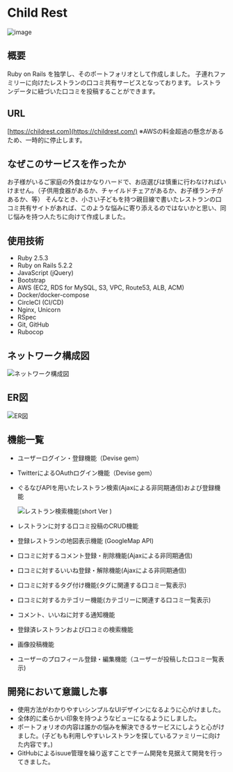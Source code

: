 # Child Rest

![image](https://user-images.githubusercontent.com/56621211/85946004-73511b80-b97c-11ea-8a2c-ab2d35ffd6ba.png)

## 概要

Ruby on Rails を独学し、そのポートフォリオとして作成しました。
子連れファミリーに向けたレストランの口コミ共有サービスとなっております。
レストランデータに紐づいた口コミを投稿することができます。

## URL

[https://childrest.com](https://childrest.com/)
※AWSの料金超過の懸念があるため、一時的に停止します。

## なぜこのサービスを作ったか

お子様がいるご家庭の外食はかなりハードで、お店選びは慎重に行わなければいけません。（子供用食器があるか、チャイルドチェアがあるか、お子様ランチがあるか、等）
そんなとき、小さい子どもを持つ親目線で書いたレストランの口コミ共有サイトがあれば、このような悩みに寄り添えるのではないかと思い、同じ悩みを持つ人たちに向けて作成しました。

## 使用技術

- Ruby 2.5.3
- Ruby on Rails 5.2.2
- JavaScript (jQuery)
- Bootstrap
- AWS (EC2, RDS for MySQL, S3, VPC, Route53, ALB, ACM)
- Docker/docker-compose
- CircleCI (CI/CD)
- Nginx, Unicorn
- RSpec
- Git, GitHub
- Rubocop

## ネットワーク構成図

![ネットワーク構成図](https://user-images.githubusercontent.com/56621211/85896344-43e2c780-b833-11ea-8c46-ce28bc1158e2.png)

## ER図

![ER図](https://user-images.githubusercontent.com/56621211/85896325-3c232300-b833-11ea-9ad5-e2e9f96a3288.png)

## 機能一覧

- ユーザーログイン・登録機能（Devise gem）

- TwitterによるOAuthログイン機能（Devise gem）

- ぐるなびAPIを用いたレストラン検索(Ajaxによる非同期通信)および登録機能

  ![レストラン検索機能(short Ver )](https://user-images.githubusercontent.com/56621211/85923406-aab0c100-b8c5-11ea-9140-1e4ff18f03d5.gif)

- レストランに対する口コミ投稿のCRUD機能

- 登録レストランの地図表示機能 (GoogleMap API)

- 口コミに対するコメント登録・削除機能(Ajaxによる非同期通信)

- 口コミに対するいいね登録・解除機能(Ajaxによる非同期通信)

- 口コミに対するタグ付け機能(タグに関連する口コミ一覧表示)

- 口コミに対するカテゴリー機能(カテゴリーに関連する口コミ一覧表示)

- コメント、いいねに対する通知機能

- 登録済レストランおよび口コミの検索機能

- 画像投稿機能

- ユーザーのプロフィール登録・編集機能（ユーザーが投稿した口コミ一覧表示)

## 開発において意識した事

- 使用方法がわかりやすいシンプルなUIデザインになるように心がけました。
- 全体的に柔らかい印象を持つようなビューになるようにしました。
- ポートフォリオの内容は誰かの悩みを解決できるサービスにしようと心がけました。(子どもも利用しやすいレストランを探しているファミリーに向けた内容です。)
- GitHubによるisuue管理を繰り返すことでチーム開発を見据えて開発を行ってきました。
